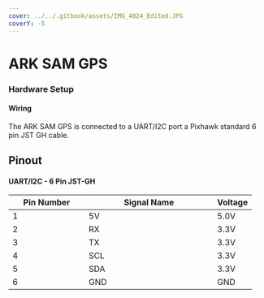 ```yaml
---
cover: ../../.gitbook/assets/IMG_4024_Edited.JPG
coverY: -5
---
```


# ARK SAM GPS

### Hardware Setup <a href="#hardware-setup" id="hardware-setup"></a>

#### Wiring <a href="#wiring" id="wiring"></a>

The ARK SAM GPS is connected to a UART/I2C port a Pixhawk standard 6 pin JST GH cable.

## Pinout

#### UART/I2C - 6 Pin JST-GH

<table><thead><tr><th width="134">Pin Number</th><th width="237">Signal Name</th><th>Voltage</th></tr></thead><tbody><tr><td>1</td><td>5V</td><td>5.0V</td></tr><tr><td>2</td><td>RX</td><td>3.3V</td></tr><tr><td>3</td><td>TX</td><td>3.3V</td></tr><tr><td>4</td><td>SCL</td><td>3.3V</td></tr><tr><td>5</td><td>SDA</td><td>3.3V</td></tr><tr><td>6</td><td>GND</td><td>GND</td></tr></tbody></table>
